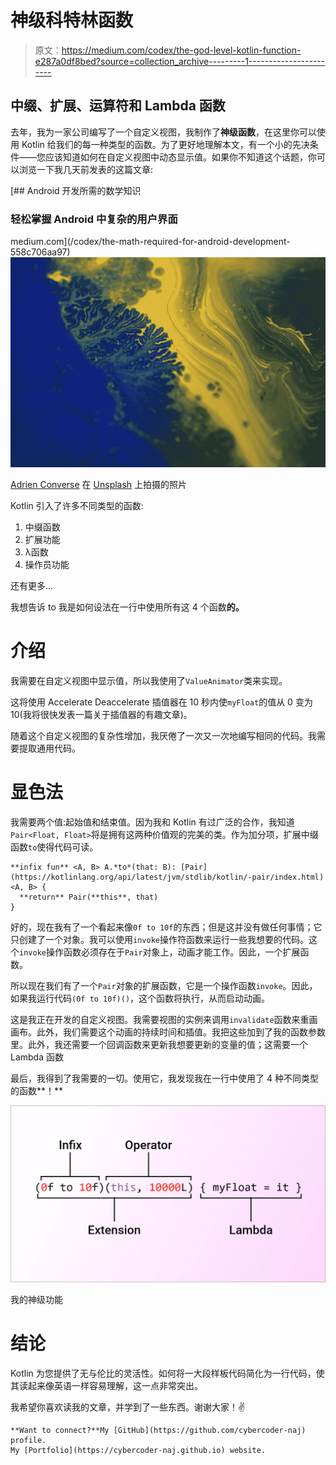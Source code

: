 # 神级科特林函数

> 原文：<https://medium.com/codex/the-god-level-kotlin-function-e287a0df8bed?source=collection_archive---------1----------------------->

## 中缀、扩展、运算符和 Lambda 函数

去年，我为一家公司编写了一个自定义视图，我制作了**神级函数**，在这里你可以使用 Kotlin 给我们的每一种类型的函数。为了更好地理解本文，有一个小的先决条件——您应该知道如何在自定义视图中动态显示值。如果你不知道这个话题，你可以浏览一下我几天前发表的这篇文章:

[](/codex/the-math-required-for-android-development-558c706aa97) [## Android 开发所需的数学知识

### 轻松掌握 Android 中复杂的用户界面

medium.com](/codex/the-math-required-for-android-development-558c706aa97) ![](img/40a15496f485426f495abfb77725dcc2.png)

[Adrien Converse](https://unsplash.com/@adrienconverse?utm_source=medium&utm_medium=referral) 在 [Unsplash](https://unsplash.com?utm_source=medium&utm_medium=referral) 上拍摄的照片

Kotlin 引入了许多不同类型的函数:

1.  中缀函数
2.  扩展功能
3.  λ函数
4.  操作员功能

还有更多…

我想告诉 to 我是如何设法在一行中使用所有这 4 个函数**的。**

# 介绍

我需要在自定义视图中显示值，所以我使用了`ValueAnimator`类来实现。

这将使用 Accelerate Deaccelerate 插值器在 10 秒内使`myFloat`的值从 0 变为 10(我将很快发表一篇关于插值器的有趣文章)。

随着这个自定义视图的复杂性增加，我厌倦了一次又一次地编写相同的代码。我需要提取通用代码。

# 显色法

我需要两个值:起始值和结束值。因为我和 Kotlin 有过广泛的合作，我知道`Pair<Float, Float>`将是拥有这两种价值观的完美的类。作为加分项，扩展中缀函数`to`使得代码可读。

```
**infix fun** <A, B> A.*to*(that: B): [Pair](https://kotlinlang.org/api/latest/jvm/stdlib/kotlin/-pair/index.html)<A, B> {
  **return** Pair(**this**, that)
}
```

好的，现在我有了一个看起来像`0f to 10f`的东西；但是这并没有做任何事情；它只创建了一个对象。我可以使用`invoke`操作符函数来运行一些我想要的代码。这个`invoke`操作函数必须存在于`Pair`对象上，动画才能工作。因此，一个扩展函数。

所以现在我们有了一个`Pair`对象的扩展函数，它是一个操作函数`invoke`。因此，如果我运行代码`(0f to 10f)()`，这个函数将执行，从而启动动画。

这是我正在开发的自定义视图。我需要视图的实例来调用`invalidate`函数来重画画布。此外，我们需要这个动画的持续时间和插值。我把这些加到了我的函数参数里。此外，我还需要一个回调函数来更新我想要更新的变量的值；这需要一个 Lambda 函数

最后，我得到了我需要的一切。使用它，我发现我在一行中使用了 4 种不同类型的函数**！**

![](img/f80e8996ac6ef5d1df9d38c875b2234d.png)

我的神级功能

# 结论

Kotlin 为您提供了无与伦比的灵活性。如何将一大段样板代码简化为一行代码，使其读起来像英语一样容易理解，这一点非常突出。

我希望你喜欢读我的文章，并学到了一些东西。谢谢大家！✌️

```
**Want to connect?**My [GitHub](https://github.com/cybercoder-naj) profile.
My [Portfolio](https://cybercoder-naj.github.io) website.
```